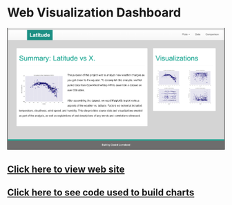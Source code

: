 #        Web Visualization Dashboard



![screenshot](Images/web_page.png) 




##  [Click here to view web site](https://daniel-lomeland.github.io/Latitude_vs_Weather/index.html)

## [Click here to see  code used to build charts](https://github.com/Daniel-Lomeland/Latitude_vs_Weather/blob/master/Weather_vs_Latitude.ipynb)
